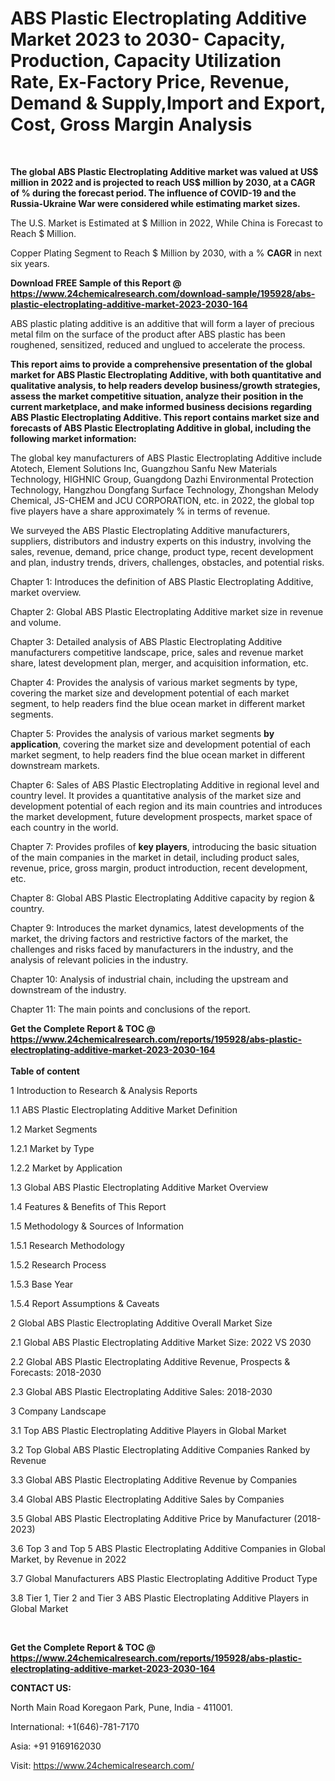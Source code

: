 <h1>ABS Plastic Electroplating Additive Market 2023 to 2030- Capacity, Production, Capacity Utilization Rate, Ex-Factory Price, Revenue, Demand & Supply,Import and Export, Cost, Gross Margin Analysis</h1><br/><p><strong>The global ABS Plastic Electroplating Additive market was valued at US$ million in 2022 and is projected to reach US$ million by 2030, at a <strong>CAGR</strong> of % during the forecast period. The influence of COVID-19 and the Russia-Ukraine War were considered while estimating market sizes.</strong></p><p>The U.S. Market is Estimated at $ Million in 2022, While China is Forecast to Reach $ Million.</p><p>Copper Plating Segment to Reach $ Million by 2030, with a % <strong>CAGR</strong> in next six years.</p><div><b>Download FREE Sample of this Report @ <a href="https://www.24chemicalresearch.com/download-sample/195928/abs-plastic-electroplating-additive-market-2023-2030-164">https://www.24chemicalresearch.com/download-sample/195928/abs-plastic-electroplating-additive-market-2023-2030-164</a></b></div><p>ABS plastic plating additive is an additive that will form a layer of precious metal film on the surface of the product after ABS plastic has been roughened, sensitized, reduced and unglued to accelerate the process.</p><p><strong>This report aims to provide a comprehensive presentation of the global market for ABS Plastic Electroplating Additive, with both quantitative and qualitative analysis, to help readers develop business/growth strategies, assess the market competitive situation, analyze their position in the current marketplace, and make informed business decisions regarding ABS Plastic Electroplating Additive. This report contains market size and forecasts of ABS Plastic Electroplating Additive in global, including the following market information:</strong></p><p>The global key manufacturers of ABS Plastic Electroplating Additive include Atotech, Element Solutions Inc, Guangzhou Sanfu New Materials Technology, HIGHNIC Group, Guangdong Dazhi Environmental Protection Technology, Hangzhou Dongfang Surface Technology, Zhongshan Melody Chemical, JS-CHEM and JCU CORPORATION, etc. in 2022, the global top five players have a share approximately % in terms of revenue.</p><p>We surveyed the ABS Plastic Electroplating Additive manufacturers, suppliers, distributors and industry experts on this industry, involving the sales, revenue, demand, price change, product type, recent development and plan, industry trends, drivers, challenges, obstacles, and potential risks.</p><p>Chapter 1: Introduces the definition of ABS Plastic Electroplating Additive, market overview.</p><p>Chapter 2: Global ABS Plastic Electroplating Additive market size in revenue and volume.</p><p>Chapter 3: Detailed analysis of ABS Plastic Electroplating Additive manufacturers competitive landscape, price, sales and revenue market share, latest development plan, merger, and acquisition information, etc.</p><p>Chapter 4: Provides the analysis of various market segments by type, covering the market size and development potential of each market segment, to help readers find the blue ocean market in different market segments.</p><p>Chapter 5: Provides the analysis of various market segments <strong>by application</strong>, covering the market size and development potential of each market segment, to help readers find the blue ocean market in different downstream markets.</p><p>Chapter 6: Sales of ABS Plastic Electroplating Additive in regional level and country level. It provides a quantitative analysis of the market size and development potential of each region and its main countries and introduces the market development, future development prospects, market space of each country in the world.</p><p>Chapter 7: Provides profiles of <strong>key players</strong>, introducing the basic situation of the main companies in the market in detail, including product sales, revenue, price, gross margin, product introduction, recent development, etc.</p><p>Chapter 8: Global ABS Plastic Electroplating Additive capacity by region & country.</p><p>Chapter 9: Introduces the market dynamics, latest developments of the market, the driving factors and restrictive factors of the market, the challenges and risks faced by manufacturers in the industry, and the analysis of relevant policies in the industry.</p><p>Chapter 10: Analysis of industrial chain, including the upstream and downstream of the industry.</p><p>Chapter 11: The main points and conclusions of the report.</p><div><b>Get the Complete Report & TOC @ <a href="https://www.24chemicalresearch.com/reports/195928/abs-plastic-electroplating-additive-market-2023-2030-164">https://www.24chemicalresearch.com/reports/195928/abs-plastic-electroplating-additive-market-2023-2030-164</a></b></div><br><b>Table of content</b><p>1 Introduction to Research & Analysis Reports<br />
 
  1.1 ABS Plastic Electroplating Additive Market Definition<br />
 
  1.2 Market Segments<br />
 
  1.2.1 Market by Type<br />
 
  1.2.2 Market by Application<br />
 
  1.3 Global ABS Plastic Electroplating Additive Market Overview<br />
 
  1.4 Features & Benefits of This Report<br />
 
  1.5 Methodology & Sources of Information<br />
 
  1.5.1 Research Methodology<br />
 
  1.5.2 Research Process<br />
 
  1.5.3 Base Year<br />
 
  1.5.4 Report Assumptions & Caveats<br />
 
 2 Global ABS Plastic Electroplating Additive Overall Market Size<br />
 
  2.1 Global ABS Plastic Electroplating Additive Market Size: 2022 VS 2030<br />
 
  2.2 Global ABS Plastic Electroplating Additive Revenue, Prospects & Forecasts: 2018-2030<br />
 
  2.3 Global ABS Plastic Electroplating Additive Sales: 2018-2030<br />
 
 3 Company Landscape<br />
 
  3.1 Top ABS Plastic Electroplating Additive Players in Global Market<br />
 
  3.2 Top Global ABS Plastic Electroplating Additive Companies Ranked by Revenue<br />
 
  3.3 Global ABS Plastic Electroplating Additive Revenue by Companies<br />
 
  3.4 Global ABS Plastic Electroplating Additive Sales by Companies<br />
 
  3.5 Global ABS Plastic Electroplating Additive Price by Manufacturer (2018-2023)<br />
 
  3.6 Top 3 and Top 5 ABS Plastic Electroplating Additive Companies in Global Market, by Revenue in 2022<br />
 
  3.7 Global Manufacturers ABS Plastic Electroplating Additive Product Type<br />
 
  3.8 Tier 1, Tier 2 and Tier 3 ABS Plastic Electroplating Additive Players in Global Market<br />
 
  <br><div><b>Get the Complete Report & TOC @ <a href="https://www.24chemicalresearch.com/reports/195928/abs-plastic-electroplating-additive-market-2023-2030-164">https://www.24chemicalresearch.com/reports/195928/abs-plastic-electroplating-additive-market-2023-2030-164</a></b></div></p>
 
 <b>CONTACT US:</b><br>
 
 North Main Road Koregaon Park, Pune, India - 411001.<br/>
 
 International: +1(646)-781-7170<br/>
 
 Asia: +91 9169162030<br/>
 
 Visit: <a href="https://www.24chemicalresearch.com/">https://www.24chemicalresearch.com/</a>
 
 <br>